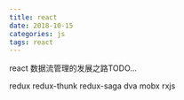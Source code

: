 ```yaml
---
title: react
date: 2018-10-15
categories: js
tags: react
---
```


react 数据流管理的发展之路TODO...

redux
redux-thunk
redux-saga
dva
mobx
rxjs
